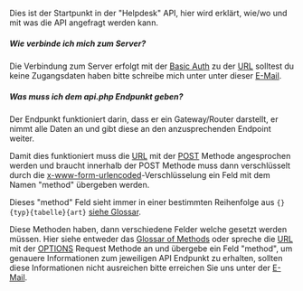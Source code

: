 Dies ist der Startpunkt in der "Helpdesk" API, hier wird erklärt, wie/wo und mit was die API angefragt werden kann.

##### Wie verbinde ich mich zum Server?

Die Verbindung zum Server erfolgt mit der [Basic Auth](https://en.wikipedia.org/wiki/Basic_access_authentication) zu der [URL](https://oberstufe.v2201910106725100809.hotsrv.de/helpdesk/API/api.php) solltest du keine Zugangsdaten haben bitte schreibe mich unter unter dieser [E-Mail](mailto:taw.kontakt+helpdesk@gmail.com).

##### Was muss ich dem api.php Endpunkt geben?

Der Endpunkt funktioniert darin, dass er ein Gateway/Router darstellt, er nimmt alle Daten an und gibt diese an den anzusprechenden Endpoint weiter.

Damit dies funktioniert muss die [URL](https://oberstufe.v2201910106725100809.hotsrv.de/helpdesk/API/api.php) mit der [POST](https://en.wikipedia.org/wiki/POST_(HTTP)) Methode angesprochen werden und braucht innerhalb der POST Methode muss dann verschlüsselt durch die [x-www-form-urlencoded](https://en.wikipedia.org/wiki/Percent-encoding#The_application/x-www-form-urlencoded_type)-Verschlüsselung ein Feld mit dem Namen "method" übergeben werden.

Dieses "method" Feld sieht immer in einer bestimmten Reihenfolge aus
`{}{typ}{tabelle}{art}` [siehe Glossar](Glossar%20of%20Methods.md).

Diese Methoden haben, dann verschiedene Felder welche gesetzt werden müssen. 
Hier siehe entweder das [Glossar of Methods](Glossar%20of%20Methods.md) oder spreche die [URL](https://oberstufe.v2201910106725100809.hotsrv.de/helpdesk/API/api.php) mit der [OPTIONS](https://en.wikipedia.org/wiki/HTTP#Request_methods) Request Methode an und übergebe ein Feld "method", um genauere Informationen zum jeweiligen API Endpunkt zu erhalten, sollten diese Informationen nicht ausreichen bitte erreichen Sie uns unter der [E-Mail](mailto:taw.kontakt+helpdesk@gmail.com).

